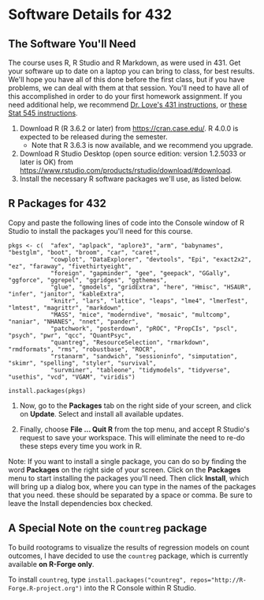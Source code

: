 # Software Details for 432

## The Software You'll Need

The course uses R, R Studio and R Markdown, as were used in 431. Get your software up to date on a laptop you can bring to class, for best results. We'll hope you have all of this done before the first class, but if you have problems, we can deal with them at that session. You'll need to have all of this accomplished in order to do your first homework assignment. If you need additional help, we recommend [Dr. Love's 431 instructions](https://github.com/THOMASELOVE/2019-431/tree/master/SOFTWARE), or [these Stat 545 instructions](https://stat545.com/block000_r-rstudio-install.html).

1. Download R (R 3.6.2 or later) from https://cran.case.edu/. R 4.0.0 is expected to be released during the semester.
    - Note that R 3.6.3 is now available, and we recommend you upgrade.
2. Download R Studio Desktop (open source edition: version 1.2.5033 or later is OK) from https://www.rstudio.com/products/rstudio/download/#download.
3. Install the necessary R software packages we'll use, as listed below.

## R Packages for 432

Copy and paste the following lines of code into the Console window of R Studio to install the packages you'll need for this course.

<!-- -->

    pkgs <- c(  "afex", "aplpack", "aplore3", "arm", "babynames", "bestglm", "boot", "broom", "car", "caret",
                "cowplot", "DataExplorer", "devtools", "Epi", "exact2x2", "ez", "faraway", "fivethirtyeight", 
                "foreign", "gapminder", "gee", "geepack", "GGally", "ggforce", "ggrepel", "ggridges", "ggthemes", 
                "glue", "gmodels", "gridExtra", "here", "Hmisc", "HSAUR", "infer", "janitor", "kableExtra", 
                "knitr", "lars", "lattice", "leaps", "lme4", "lmerTest", "lmtest", "magrittr", "markdown", 
                "MASS", "mice", "moderndive", "mosaic", "multcomp", "naniar", "NHANES", "nnet", "pander", 
                "patchwork", "posterdown", "pROC", "PropCIs", "pscl", "psych", "pwr", "qcc", "QuantPsyc", 
                "quantreg", "ResourceSelection", "rmarkdown", "rmdformats", "rms", "robustbase", "ROCR", 
                "rstanarm", "sandwich", "sessioninfo", "simputation", "skimr", "spelling", "styler", "survival", 
                "survminer", "tableone", "tidymodels", "tidyverse", "usethis", "vcd", "VGAM", "viridis")
                
    install.packages(pkgs)
    
1.  Now, go to the **Packages** tab on the right side of your screen, and click on **Update**. Select and install all available updates.

2.  Finally, choose **File ... Quit R** from the top menu, and accept R Studio's request to save your workspace. This will eliminate the need to re-do these steps every time you work in R.

Note: If you want to install a single package, you can do so by finding the word **Packages** on the right side of your screen. Click on the **Packages** menu to start installing the packages you'll need. Then click **Install**, which will bring up a dialog box, where you can type in the names of the packages that you need. these should be separated by a space or comma. Be sure to leave the Install dependencies box checked.

## A Special Note on the `countreg` package

To build rootograms to visualize the results of regression models on count outcomes, I have decided to use the `countreg` package, which is currently available **on R-Forge only**. 

To install `countreg`, type `install.packages("countreg", repos="http://R-Forge.R-project.org")` into the R Console within R Studio.

